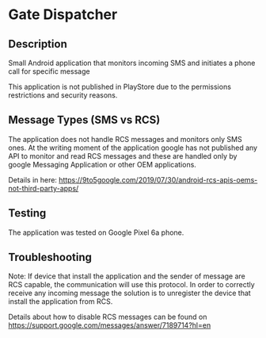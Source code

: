 # Gate Dispatcher
## Description
Small Android application that monitors incoming SMS and initiates a phone call for specific message

This application is not published in PlayStore due to the permissions restrictions and security reasons.


## Message Types (SMS vs RCS)
The application does not handle RCS messages and monitors only SMS ones.
At the writing moment of the application google has not published any API to monitor and read RCS messages 
and these are handled only by google Messaging Application or other OEM applications.

Details in here: https://9to5google.com/2019/07/30/android-rcs-apis-oems-not-third-party-apps/

## Testing
The application was tested on Google Pixel 6a phone.


## Troubleshooting
Note: If device that install the application and the sender of message are RCS capable, the communication will use this protocol.
In order to correctly receive any incoming message the solution is to unregister the device that install the application from RCS.

Details about how to disable RCS messages can be found on https://support.google.com/messages/answer/7189714?hl=en 

